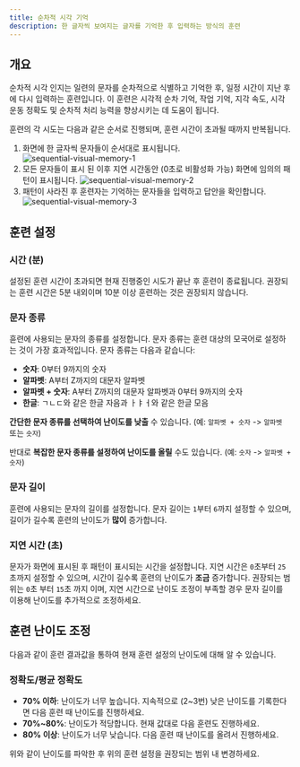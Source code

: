 ```yaml
---
title: 순차적 시각 기억
description: 한 글자씩 보여지는 글자를 기억한 후 입력하는 방식의 훈련
---
```


## 개요

순차적 시각 인지는 일련의 문자를 순차적으로 식별하고 기억한 후, 일정 시간이 지난 후에 다시 입력하는 훈련입니다. 이 훈련은 시각적 순차 기억, 작업 기억, 지각 속도, 시각 운동 정확도 및 순차적 처리 능력을 향상시키는 데 도움이 됩니다.

훈련의 각 시도는 다음과 같은 순서로 진행되며, 훈련 시간이 초과될 때까지 반복됩니다.

1. 화면에 한 글자씩 문자들이 순서대로 표시됩니다.
   ![sequential-visual-memory-1](/sequential-visual-memory-1.png)
1. 모든 문자들이 표시 된 이후 지연 시간동안 (0초로 비활성화 가능) 화면에 임의의 패턴이 표시됩니다.
   ![sequential-visual-memory-2](/sequential-visual-memory-2.png)
1. 패턴이 사라진 후 훈련자는 기억하는 문자들을 입력하고 답안을 확인합니다.
   ![sequential-visual-memory-3](/sequential-visual-memory-3.png)

## 훈련 설정

### 시간 (분)

설정된 훈련 시간이 초과되면 현재 진행중인 시도가 끝난 후 훈련이 종료됩니다. 권장되는 훈련 시간은 5분 내외이며 10분 이상 훈련하는 것은 권장되지 않습니다.

### 문자 종류

휸련에 사용되는 문자의 종류를 설정합니다. 문자 종류는 훈련 대상의 모국어로 설정하는 것이 가장 효과적입니다. 문자 종류는 다음과 같습니다:

- **숫자**: 0부터 9까지의 숫자
- **알파벳**: A부터 Z까지의 대문자 알파벳
- **알파벳 + 숫자**: A부터 Z까지의 대문자 알파벳과 0부터 9까지의 숫자
- **한글**: ㄱㄴㄷ와 같은 한글 자음과 ㅏㅑㅓ와 같은 한글 모음

**간단한 문자 종류를 선택하여 난이도를 낮출** 수 있습니다. (예: `알파벳 + 숫자` -> `알파벳` 또는 `숫자`)

반대로 **복잡한 문자 종류를 설정하여 난이도를 올릴** 수도 있습니다. (예: `숫자` -> `알파벳 + 숫자`)

### 문자 길이

훈련에 사용되는 문자의 길이를 설정합니다. 문자 길이는 `1`부터 `6`까지 설정할 수 있으며, 길이가 길수록 훈련의 난이도가 **많이** 증가합니다.

### 지연 시간 (초)

문자가 화면에 표시된 후 패턴이 표시되는 시간을 설정합니다. 지연 시간은 `0`초부터 `25`초까지 설정할 수 있으며, 시간이 길수록 훈련의 난이도가 **조금** 증가합니다. 권장되는 범위는 `0`초 부터 `15`초 까지 이며, 지연 시간으로 난이도 조정이 부족할 경우 문자 길이를 이용해 난이도를 추가적으로 조정하세요.

## 훈련 난이도 조정

다음과 같이 훈련 결과값을 통하여 현재 훈련 설정의 난이도에 대해 알 수 있습니다.

### 정확도/평균 정확도

- **70% 이하**: 난이도가 너무 높습니다. 지속적으로 (2\~3번) 낮은 난이도를 기록한다면 다음 훈련 때 난이도를 진행하세요.
- **70%\~80%**: 난이도가 적당합니다. 현재 값대로 다음 훈련도 진행하세요.
- **80% 이상**: 난이도가 너무 낮습니다. 다음 훈련 때 난이도를 올려서 진행하세요.

위와 같이 난이도를 파악한 후 위의 훈련 설정을 권장되는 범위 내 변경하세요.
